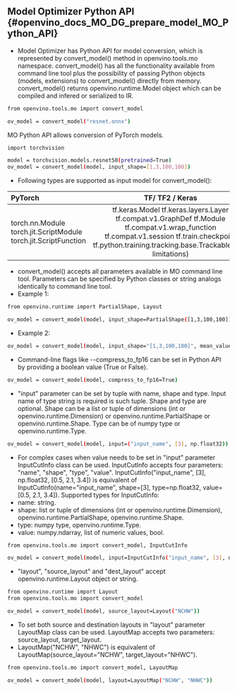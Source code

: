 ## Model Optimizer Python API {#openvino_docs_MO_DG_prepare_model_MO_Python_API}

- Model Optimizer has Python API for model conversion, which is represented by convert_model() method in openvino.tools.mo namespace.
  convert_model() has all the functionality available from command line tool plus the possibility of passing Python objects (models, extensions) to convert_model() directly from memory.
  convert_model() returns openvino.runtime.Model object which can be compiled and infered or serialized to IR.

```sh
from openvino.tools.mo import convert_model

ov_model = convert_model("resnet.onnx")
```

MO Python API allows conversion of PyTorch models.
```sh
import torchvision

model = torchvision.models.resnet50(pretrained=True)
ov_model = convert_model(model, input_shape=[1,3,100,100])
```

- Following types are supported as input model for convert_model():

| PyTorch                                                          |                                                                                            TF/ TF2 / Keras                                                                                            |
|:-----------------------------------------------------------------|:-----------------------------------------------------------------------------------------------------------------------------------------------------------------------------------------------------:|
| torch.nn.Module torch.jit.ScriptModule torch.jit.ScriptFunction  | tf.keras.Model tf.keras.layers.Layer tf.compat.v1.GraphDef tf.Module tf.compat.v1.wrap_function tf.compat.v1.session tf.train.checkpoint tf.python.training.tracking.base.Trackable(with limitations) | 

- convert_model() accepts all parameters available in MO command line tool. Parameters can be specified by Python classes or string analogs identically to command line tool.
- Example 1:
```sh
from openvino.runtime import PartialShape, Layout

ov_model = convert_model(model, input_shape=PartialShape([1,3,100,100]), mean_values=[127, 127, 127], layout=Layout("NCHW"))
```
- Example 2:
```sh
ov_model = convert_model(model, input_shape="[1,3,100,100]", mean_values="[127,127,127]", layout="NCHW")
```
- Command-line flags like --compress_to_fp16 can be set in Python API by providing a boolean value (True or False).
```sh
ov_model = convert_model(model, compress_to_fp16=True)
```
- "input" parameter can be set by tuple with name, shape and type. Input name of type string is required is such tuple. Shape and type are optional. 
Shape can be a list or tuple of dimensions (int or openvino.runtime.Dimension) or openvino.runtime.PartialShape or openvino.runtime.Shape. Type can be of numpy type or openvino.runtime.Type.
```sh
ov_model = convert_model(model, input=("input_name", [3], np.float32))
```
- For complex cases when value needs to be set in "input" parameter InputCutInfo class can be used. InputCutInfo accepts four parameters: "name", "shape", "type", "value".
  InputCutInfo("input_name", [3], np.float32, [0.5, 2.1, 3.4]) is equivalent of InputCutInfo(name="input_name", shape=[3], type=np.float32, value=[0.5, 2.1, 3.4]).
  Supported types for InputCutInfo:
- name: string.
- shape: list or tuple of dimensions (int or openvino.runtime.Dimension), openvino.runtime.PartialShape, openvino.runtime.Shape.
- type: numpy type, openvino.runtime.Type.
- value: numpy.ndarray, list of numeric values, bool.
```sh
from openvino.tools.mo import convert_model, InputCutInfo

ov_model = convert_model(model, input=InputCutInfo("input_name", [3], np.float32, [0.5, 2.1, 3.4]))
```
- "layout", "source_layout" and "dest_layout" accept openvino.runtime.Layout object or string. 
```sh
from openvino.runtime import Layout
from openvino.tools.mo import convert_model

ov_model = convert_model(model, source_layout=Layout("NCHW"))
```
- To set both source and destination layouts in "layout" parameter LayoutMap class can be used. LayoutMap accepts two parameters: source_layout, target_layout.
- LayoutMap("NCHW", "NHWC") is equivalent of LayoutMap(source_layout="NCHW", target_layout="NHWC").
```sh
from openvino.tools.mo import convert_model, LayoutMap

ov_model = convert_model(model, layout=LayoutMap("NCHW", "NHWC"))
```